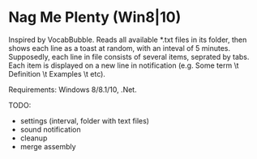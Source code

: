 ﻿# Nag Me Plenty (Win8|10)

Inspired by VocabBubble.
Reads all available *.txt files in its folder, then shows each line as a toast at random, with an inteval of 5 minutes.
Supposedly, each line in file consists of several items, seprated by tabs. Each item is displayed on a new line in notification
(e.g. Some term \t Definition \t Examples \t etc).

Requirements:
Windows 8/8.1/10, .Net.

TODO:
- settings (interval, folder with text files)
- sound notification
- cleanup
- merge assembly